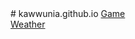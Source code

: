 <html>
  <body>
# kawwunia.github.io
    <a href="ballgame/main.html">Game</a><br>
        <a href="WeatherApp.html">Weather</a>
  </body>
  </html>
